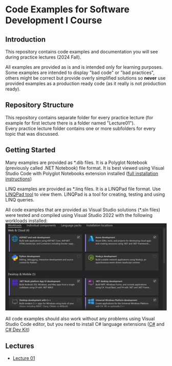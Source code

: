 # Code Examples for Software Development I Course

## Introduction

This repository contains code examples and documentation you will see during practice lectures (2024 Fall).  

All examples are provided as is and is intended only for learning purposes. Some examples are intended to display "bad code" or "bad practices", others might be correct but provide overly simplified solutions so **never** use provided examples as a production ready code (as it really is not production ready).

## Repository Structure

This repository contains separate folder for every practice lecture (for example for first lecture there is a folder named "Lecture01").  
Every practice lecture folder contains one or more subfolders for every topic that was discussed.

## Getting Started

Many examples are provided as *.dib files. It is a Polyglot Notebook (previously called .NET Notebook) file format. It is best viewed using Visual Studio Code with Polyglot Notebooks extension installed ([full installation instructions](https://marketplace.visualstudio.com/items?itemName=ms-dotnettools.dotnet-interactive-vscode))

LINQ examples are provided as *.linq files. It is a LINQPad file format. Use [LINQPad tool](https://www.linqpad.net/Download.aspx) to view them. LINQPad is a tool for creating, testing and using LINQ queries.

All code examples that are provided as Visual Studio solutions (*.sln files) were tested and compiled using Visual Studio 2022 with the following workloads installed:
![workloads](images/vs_install.png)

All code examples should also work without any problems using Visual Studio Code editor, but you need to install C# language extensions ([C#](https://marketplace.visualstudio.com/items?itemName=ms-dotnettools.csharp) and [C# Dev Kit](https://marketplace.visualstudio.com/items?itemName=ms-dotnettools.csdevkit))

## Lectures

- [Lecture 01](Lecture01/README.md)
